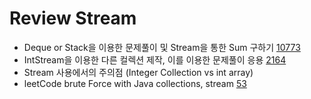 

# Review Stream

- Deque or Stack을 이용한 문제풀이 및 Stream을 통한 Sum 구하기
    [10773](https://www.acmicpc.net/problem/10773)
- IntStream을 이용한 다른 컬렉션 제작, 이를 이용한 문제풀이 응용
    [2164](https://www.acmicpc.net/problem/2164)
- Stream 사용에서의 주의점 (Integer Collection vs int array)
- leetCode brute Force with Java collections, stream
    [53](https://leetcode.com/problems/maximum-subarray/)